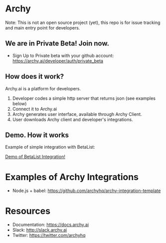 # Archy

Note: This is not an open source project (yet), this repo is for issue tracking and main entry point for developers.

## We are in Private Beta! Join now.

- Sign Up to Private beta with your github account: https://archy.ai/developer/auth/private_beta


## How does it work?

Archy.ai is a platform for developers.

1. Developer codes a simple http server that returns json (see examples below)
2. Connect it to Archy.ai
3. Archy generates user interface, available through Archy Client.
4. User downloads Archy client and developer's integrations.

## Demo. How it works

Example of simple integration with BetaList:

[Demo of BetaList Integration!](http://bit.ly/2iRqIwr)


# Examples of Archy Integrations

- Node.js + babel: https://github.com/archyhq/archy-integration-template 


# Resources
- Documentation: https://docs.archy.ai
- Slack: http://slack.archy.ai
- Twitter: https://twitter.com/archyhq

